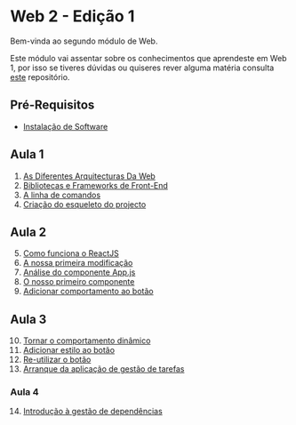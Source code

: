 # Web 2 - Edição 1

Bem-vinda ao segundo módulo de Web.

Este módulo vai assentar sobre os conhecimentos que aprendeste em Web 1, por isso se tiveres dúvidas ou quiseres rever alguma matéria consulta [este](https://github.com/As-Raparigas-do-Codigo/web-ed-3) repositório.

## Pré-Requisitos
* [Instalação de Software](0-Instalacao-de-Software.md)

## Aula 1

1. [As Diferentes Arquitecturas Da Web](As-Diferentes-Arquitecturas-Da-Web.md)
2. [Bibliotecas e Frameworks de Front-End](Bibliotecas-e-Frameworks-de-Front-End.md)
3. [A linha de comandos](A-linha-de-comandos.md)
4. [Criação do esqueleto do projecto](Criacao-do-esqueleto-do-projecto.md)

## Aula 2

5. [Como funciona o ReactJS](Como-funciona-o-ReactJS.md)
6. [A nossa primeira modificação](A-nossa-primeira-modificacao.md)
7. [Análise do componente App.js](Analise-do-componente-Appjs.md)
8. [O nosso primeiro componente](O-nosso-primeiro-componente.md)
9. [Adicionar comportamento ao botão](Adicionar-comportamento-ao-botao.md)

## Aula 3

10. [Tornar o comportamento dinâmico](Tornar-o-comportamento-dinamico.md)
11. [Adicionar estilo ao botão](Adicionar-estilo-ao-botao.md)
12. [Re-utilizar o botão](Reutilizar-o-botao.md)
13. [Arranque da aplicação de gestão de tarefas](Arranque-da-aplicação-de-gestão-de-tarefas.md)

### Aula 4

14. [Introdução à gestão de dependências](Introducao-a-gestao-de-dependencias.md)
